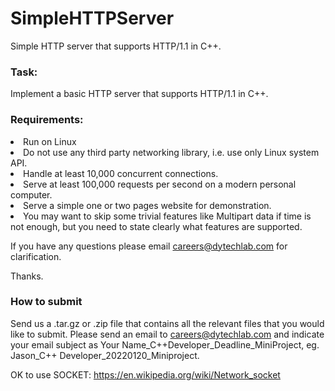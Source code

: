 # SimpleHTTPServer
Simple HTTP server that supports HTTP/1.1 in C++.

### Task:
Implement a basic HTTP server that supports HTTP/1.1 in C++.

### Requirements:

<li> Run on Linux
<li> Do not use any third party networking library, i.e. use only Linux system API.
<li> Handle at least 10,000 concurrent connections.
<li> Serve at least 100,000 requests per second on a modern personal computer.
<li> Serve a simple one or two pages website for demonstration.
<li> You may want to skip some trivial features like Multipart data if time is not enough, but you need to state clearly what features are supported.

If you have any questions please email careers@dytechlab.com for clarification.

Thanks.

### How to submit

Send us a .tar.gz or .zip file that contains all the relevant files that you would like to submit. Please send an email to careers@dytechlab.com and indicate your email subject as Your Name_C++Developer_Deadline_MiniProject, eg. Jason_C++ Developer_20220120_Miniproject.

OK to use SOCKET: https://en.wikipedia.org/wiki/Network_socket
